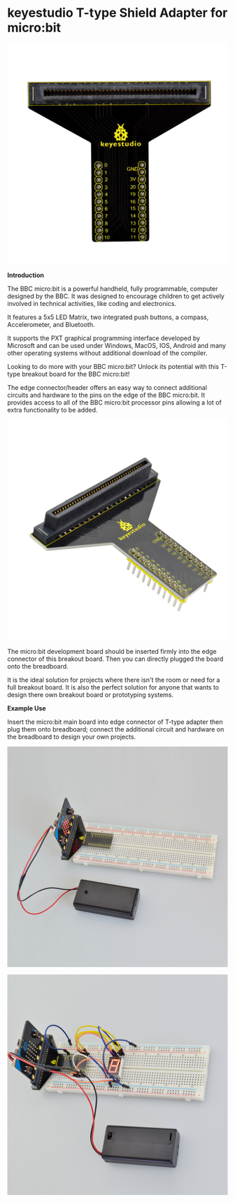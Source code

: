 # **keyestudio T-type Shield Adapter for micro:bit**

**![](KS0291/media/89238b3c2a2f587cf94b9f17e4dd09bf.jpeg)**

**Introduction**

The BBC micro:bit is a powerful handheld, fully programmable, computer designed
by the BBC. It was designed to encourage children to get actively involved in
technical activities, like coding and electronics.

It features a 5x5 LED Matrix, two integrated push buttons, a compass,
Accelerometer, and Bluetooth.

It supports the PXT graphical programming interface developed by Microsoft and
can be used under Windows, MacOS, IOS, Android and many other operating systems
without additional download of the compiler.

Looking to do more with your BBC micro:bit? Unlock its potential with this
T-type breakout board for the BBC micro:bit!

The edge connector/header offers an easy way to connect additional circuits and
hardware to the pins on the edge of the BBC micro:bit. It provides access to all
of the BBC micro:bit processor pins allowing a lot of extra functionality to be
added.

**![](KS0291/media/0a782836f14df4f62e137cd8ca53ea02.jpeg)**

The micro:bit development board should be inserted firmly into the edge
connector of this breakout board. Then you can directly plugged the board onto
the breadboard.

It is the ideal solution for projects where there isn't the room or need for a
full breakout board. It is also the perfect solution for anyone that wants to
design there own breakout board or prototyping systems.

**Example Use**

Insert the micro:bit main board into edge connector of T-type adapter then plug
them onto breadboard; connect the additional circuit and hardware on the
breadboard to design your own projects.

![](KS0291/media/5450c5c017bf855e68df79f0b28cc89c.jpeg)

**![](KS0291/media/e9004e87caadbf67461f36a5292d1091.jpeg)**
